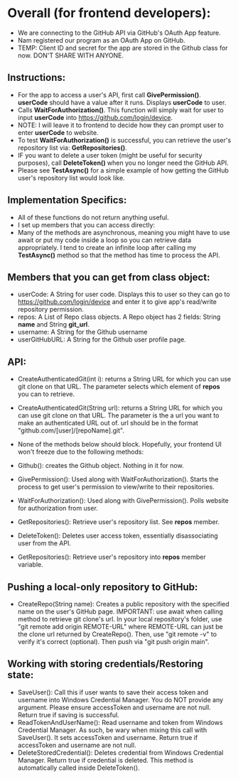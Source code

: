 # Overall (for frontend developers):
- We are connecting to the GitHub API via GitHub's OAuth App feature.
- Nam registered our program as an OAuth App on GitHub.
- TEMP: Client ID and secret for the app are stored in the Github class for now. DON'T SHARE WITH ANYONE.

## Instructions:
- For the app to access a user's API, first call **GivePermission()**. **userCode** should have a value after it runs. Displays **userCode** to user.
- Calls **WaitForAuthorization()**. This function will simply wait for user to input **userCode** into https://github.com/login/device.
- NOTE: I will leave it to frontend to decide how they can prompt user to enter **userCode** to website.
- To test **WaitForAuthorization()** is successful, you can retrieve the user's repository list via: **GetRepositories()**.
- IF you want to delete a user token (might be useful for security purposes), call **DeleteToken()** when you no longer need the GitHub API.
- Please see **TestAsync()** for a simple example of how getting the GitHub user's repository list would look like.

## Implementation Specifics:
- All of these functions do not return anything useful.
- I set up members that you can access directly:
- Many of the methods are asynchronous, meaning you might have to use await or put my code inside a loop so you can retrieve data appropriately.
  I tend to create an infinite loop after calling my **TestAsync()** method so that the method has time to process the API.

## Members that you can get from class object:
- userCode: A String for user code. Displays this to user so they can go to https://github.com/login/device and enter it to give app's read/write repository permission.
- repos: A List of Repo class objects. A Repo object has 2 fields: String **name** and String **git_url**.
- username: A String for the Github username
- userGitHubURL: A String for the Github user profile page.

## API:
- CreateAuthenticatedGit(int i): returns a String URL for which you can use git clone on that URL. The parameter selects which element of **repos** you can to retrieve.
- CreateAuthenticatedGit(String url): returns a String URL for which you can use git clone on that URL. The parameter is the a url you want to make an authenticated URL out of.
url should be in the format "github.com/[user]/[repoName].git".

- None of the methods below should block. Hopefully, your frontend UI won't freeze due to the following methods:

- Github(): creates the Github object. Nothing in it for now.
- GivePermission(): Used along with WaitForAuthorization(). Starts the process to get user's permission to view/write to their repositories.
- WaitForAuthorization(): Used along with GivePermission(). Polls website for authorization from user.
- GetRepositories(): Retrieve user's repository list. See **repos** member.
- DeleteToken(): Deletes user access token, essentially disassociating user from the API.
- GetRepositories(): Retrieve user's repository into **repos** member variable.

## Pushing a local-only repository to GitHub:
- CreateRepo(String name): Creates a public repository with the specified name on the user's GitHub page. IMPORTANT: use await when calling method to retrieve git clone's url.
In your local repository's folder, use "git remote add origin REMOTE-URL" where REMOTE-URL can just be the clone url returned by CreateRepo().
Then, use "git remote -v" to verify it's correct (optional). Then push via "git push origin main".

## Working with storing credentials/Restoring state:
- SaveUser(): Call this if user wants to save their access token and username into Windows Credential Manager. You do NOT provide any argument. Please ensure
accessToken and username are not null. Return true if saving is successful.
- ReadTokenAndUserName(): Read username and token from Windows Credential Manager. As such, be wary when mixing this call with SaveUser(). It sets accessToken
and username. Return true if accessToken and username are not null.
- DeleteStoredCredential(): Deletes credential from Windows Credential Manager. Return true if credential is deleted. This method is automatically called inside
DeleteToken().